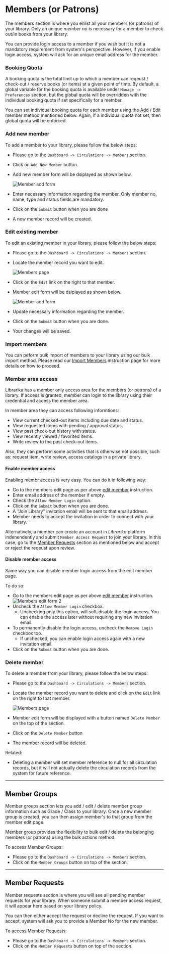 # Members (or Patrons)

The members section is where you enlist all your members (or patrons) of your library. Only an unique _member no_ is necessary for a member to check out/in books from your library.

You can provide login access to a member if you wish but it is not a mandatory requirement from system's perspective. However, if you enable login access, system will ask for an unique email address for the member.

### Booking Quota

A booking quota is the total limit up to which a member can reqeust / check-out / reserve books (or items) at a given point of time. By default, a global variable for the booking quota is available under `Manage -> Preferences` section, but the global quota will be overridden with the individual booking quota if set specifically for a member.

You can set individual booking quota for each member using the Add / Edit member method mentioned below. Again, if a individual quota not set, then global quota will be enforced.

### Add new member

To add a member to your library, please follow the below steps:

* Please go to the `Dashboard -> Circulations -> Members` section.

* Click on `Add New Member` button.
* Add new member form will be dsiplayed as shown below.

	![Member add form](img/member-add-form.png)

* Enter necessary information regarding the member. Only member no, name, type and status fields are mandatory.
* Click on the `Submit` button when you are done
* A new member record will be created.

### Edit existing member

To edit an existing member in your library, please follow the below steps:

* Please go to the `Dashboard -> Circulations -> Members` section.
* Locate the member record you want to edit.

	![Members page](img/members-page.png)

* Click on the `Edit` link on the right to that member.
* Member edit form will be dsiplayed as shown below.

	![Member add form](img/member-edit-form.png)

* Update necessary information regarding the member.
* Click on the `Submit` button when you are done. 
* Your changes will be saved.


### Import members

You can peform bulk import of members to your library using our bulk import method. Please read our [Import Members][member_bulk_import] instruction page for more details on how to proceed.

### Member area access

Librarika has a member only access area for the members (or patrons) of a library. If access is granted, member can login to the library using their credential and access the member area.

In member area they can access following informtions:

* View current checked-out items including due date and status.
* View requested items with pending / approval status.
* View past check-out history with status. 
* View recently viewed / favorited items.
* Write review to the past check-out items.

Also, they can perform some activities that is otherwise not possible, such as: request item, write review, access catalogs in a private library.

#### Enable member access

Enabling membr access is very easy. You can do it in following way:

* Go to the members edit page as per above [edit member](#edit-existing-member) instruction.
* Enter email address of the member if empty.
* Check the `Allow Member Login` option.
* Click on the `Submit` button when you are done.
* A "Join Library" invitation email will be sent to that email address.
* Member needs to accept the invitation in order to connect with your library.

Alternatively, a member can create an account in *Librarika* platform indenendently and submit `Member Access Request` to join your library. In this case, go to the [Member Requests](#member-requests) section as mentioned below and accept or reject the reqeust upon review.

#### Disable member access

Same way you can disable member login access from the edit member page. 

To do so:

* Go to the members edit page as per above [edit member](#edit-existing-member) instruction.
	![Members edit form 2](img/member-disable-login.png)
* Uncheck the `Allow Member Login` checkbox. 
	* Unchecking only this option, will soft-disable the login access. You can enable the access later without requiring any new invitation email.
* To permanently disable the login access, uncheck the `Remove Login` checkbox too.
	* If unchecked, you can enable login access again with a new invitation email. 
* Click on the `Submit` button when you are done.

### Delete member

To delete a member from your library, please follow the below steps:

* Please go to the `Dashboard -> Circulations -> Members` section.

* Locate the member record you want to delete and click on the `Edit` link on the right to that member.

	![Members page](img/members-page.png)

* Member edit form will be displayed with a button named `Delete Member` on the top of the section.
* Click on the `Delete Member` button
* The member record will be deleted.

Related:

* Deleting a member will set member reference to null for all circulation records, but it will not actually delete the circulation records from the system for future reference.

---

## Member Groups

Member groups section lets you add / edit / delete member group information such as Grade / Class to your library. Once a new member group is created, you can then assign member's to that group from the member edit page.

Member group provides the flexibility to bulk edit / delete the belonging members (or patrons) using the bulk actions method.

To access Member Groups:

* Please go to the `Dashboard -> Circulations -> Members` section.
* Click on the `Member Groups` button on top of the section.


---

## Member Requests

Member requests section is where you will see all pending member requests for your library. When someone submit a member access request, it will appear here based on your library policy.

You can then either accept the request or decline the request. If you want to accept, system will ask you to provide a Member No for the new member.

To access Member Requests:

* Please go to the `Dashboard -> Circulations -> Members` section.
* Click on the `Member Requests` button on top of the section.

[member_bulk_import]: https://librarika.com/spages/import-members "Bulk Import of Members"